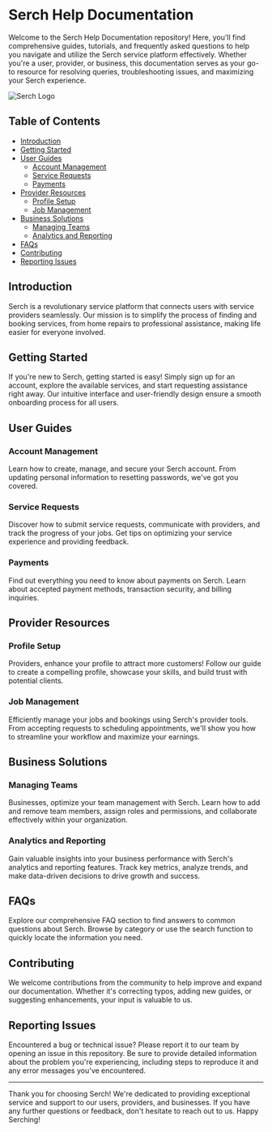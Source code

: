 # Serch Help Documentation

Welcome to the Serch Help Documentation repository! Here, you'll find comprehensive guides, tutorials, and frequently asked questions to help you navigate and utilize the Serch service platform effectively. Whether you're a user, provider, or business, this documentation serves as your go-to resource for resolving queries, troubleshooting issues, and maximizing your Serch experience.

![Serch Logo](https://firebasestorage.googleapis.com/v0/b/serch-2eb43.appspot.com/o/black%20-%20Serch.png?alt=media&token=21428d79-6e91-4da5-bdc3-ea8bcd5390ba)

## Table of Contents

- [Introduction](#introduction)
- [Getting Started](#getting-started)
- [User Guides](#user-guides)
  - [Account Management](#account-management)
  - [Service Requests](#service-requests)
  - [Payments](#payments)
- [Provider Resources](#provider-resources)
  - [Profile Setup](#profile-setup)
  - [Job Management](#job-management)
- [Business Solutions](#business-solutions)
  - [Managing Teams](#managing-teams)
  - [Analytics and Reporting](#analytics-and-reporting)
- [FAQs](#faqs)
- [Contributing](#contributing)
- [Reporting Issues](#reporting-issues)

## Introduction

Serch is a revolutionary service platform that connects users with service providers seamlessly. Our mission is to simplify the process of finding and booking services, from home repairs to professional assistance, making life easier for everyone involved.

## Getting Started

If you're new to Serch, getting started is easy! Simply sign up for an account, explore the available services, and start requesting assistance right away. Our intuitive interface and user-friendly design ensure a smooth onboarding process for all users.

## User Guides

### Account Management

Learn how to create, manage, and secure your Serch account. From updating personal information to resetting passwords, we've got you covered.

### Service Requests

Discover how to submit service requests, communicate with providers, and track the progress of your jobs. Get tips on optimizing your service experience and providing feedback.

### Payments

Find out everything you need to know about payments on Serch. Learn about accepted payment methods, transaction security, and billing inquiries.

## Provider Resources

### Profile Setup

Providers, enhance your profile to attract more customers! Follow our guide to create a compelling profile, showcase your skills, and build trust with potential clients.

### Job Management

Efficiently manage your jobs and bookings using Serch's provider tools. From accepting requests to scheduling appointments, we'll show you how to streamline your workflow and maximize your earnings.

## Business Solutions

### Managing Teams

Businesses, optimize your team management with Serch. Learn how to add and remove team members, assign roles and permissions, and collaborate effectively within your organization.

### Analytics and Reporting

Gain valuable insights into your business performance with Serch's analytics and reporting features. Track key metrics, analyze trends, and make data-driven decisions to drive growth and success.

## FAQs

Explore our comprehensive FAQ section to find answers to common questions about Serch. Browse by category or use the search function to quickly locate the information you need.

## Contributing

We welcome contributions from the community to help improve and expand our documentation. Whether it's correcting typos, adding new guides, or suggesting enhancements, your input is valuable to us.

## Reporting Issues

Encountered a bug or technical issue? Please report it to our team by opening an issue in this repository. Be sure to provide detailed information about the problem you're experiencing, including steps to reproduce it and any error messages you've encountered.

---

Thank you for choosing Serch! We're dedicated to providing exceptional service and support to our users, providers, and businesses. If you have any further questions or feedback, don't hesitate to reach out to us. Happy Serching!
